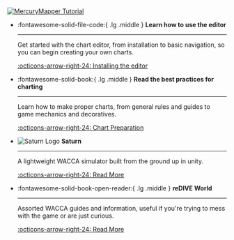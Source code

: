 #
[![MercuryMapper Tutorial](https://raw.githubusercontent.com/siamesederp/MercuryMapper-Tutorial/refs/heads/main/images/titleblock.png)](https://github.com/Yasu3D/MercuryMapper)

<div class="grid cards" markdown>

-   :fontawesome-solid-file-code:{ .lg .middle } __Learn how to use the editor__

    ---

    Get started with the chart editor, from installation to basic navigation, so you can begin creating your own charts.

    [:octicons-arrow-right-24: Installing the editor](Editor)

-   :fontawesome-solid-book:{ .lg .middle } __Read the best practices for charting__

    ---

    Learn how to make proper charts, from general rules and guides to game mechanics and decoratives.

    [:octicons-arrow-right-24: Chart Preparation](Charting)

-   <span class="twemoji lg middle"><img src="https://raw.githubusercontent.com/siamesederp/MercuryMapper-Tutorial/refs/heads/main/images/saturn.png" alt="Saturn Logo"></span> __Saturn__

    ---

    A lightweight WACCA simulator built from the ground up in unity.

    [:octicons-arrow-right-24: Read More](https://saturn.yasu3d.art/docs/#/)

-   :fontawesome-solid-book-open-reader:{ .lg .middle } __reDIVE World__

    ---

    Assorted WACCA guides and information, useful if you're trying to mess with the game or are just curious.

    [:octicons-arrow-right-24: Read More](https://redive.world)

</div>